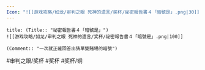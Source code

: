 ```yaml
---
Icon: "![[游戏攻略/如龙/审判之眼 死神的遗言/奖杯/祕密報告書４「暗號是」.png|30]]"
---
```

```ad-common-bronze-trophy
title: (Title:: "祕密報告書４「暗號是」")
![[游戏攻略/如龙/审判之眼 死神的遗言/奖杯/祕密報告書４「暗號是」.png|100]]

(Comment:: "一次就正確回答出猜單雙賭場的暗號")
```

#审判之眼/奖杯 #奖杯 #奖杯/铜
